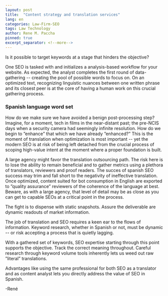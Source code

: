 ```yaml
---
layout: post
title:  "Content strategy and translation services"
lang: en
categories: Law-Firm-SEO
tags: Law Technology
author: Rene M. Paccha
pinned: true
excerpt_separator: <!--more-->
---
```


Is it possible to target keywords at a stage that hinders the objective?

One SEO is tasked with and initializes a analysis-based workflow for your website.  As expected, the analyst completes the first round of data-gathering  -- creating the pool of possible words to focus on.  On an optimized text, recognizing linguistic nuances between one written phrase and its closest peer is at the core of having a human work on this crucial gathering process.  

### Spanish language word set
How do we make sure we have avoided a benign post-processing step? Imagine, for a moment, tech in films in the near-distant past; the pre-NCIS days when a security camera had seemingly infinite resolution.  How do we begin to ”enhance” that which we have already ”enhanced?”  This is the moment of translation when optimization is most important -- yet the modern SEO is at risk of being left detached from the crucial process of scoping high-value intent at the moment where a proper foundation is built.

A large agency might favor the translation outsourcing path.  The risk here is to lose the ability to remain beneficial and to gather metrics using a plethora of translators, reviewers and proof readers.  The succes of spanish SEO success may trim and fall short to the negativity of ineffective translation. Once optimized, content suited for bot consumption in English are exported to ”quality assurance” reviewers of the coherence of the language at best.  Beware, as with a large agency, that level of detail may be as close as you can get to capable SEOs at a critical point in the process.

The fight is to dispense with static snapshots.  Assure the deliverable are dynamic readouts of market information. 

The job of translation and SEO requires a keen ear to the flows of information.  Keyword research, whether in Spanish or not, must be dynamic -- or risk accepting a process that is quietly lagging.

With a gathered set of keywords, SEO expertise starting through this point supports the objective.   Track the correct meaning throughout.  Careful research  through keyword volume tools inherently lets us weed out raw ”literal” translations.

Advantages like using the same professional for both SEO as a translator and as content analyst lets you directly address the value of SEO in Spanish.

-René
